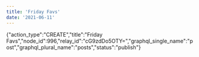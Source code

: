 ```yaml
---
title: 'Friday Favs'
date: '2021-06-11'
---
```


{"action_type":"CREATE","title":"Friday Favs","node_id":996,"relay_id":"cG9zdDo5OTY=","graphql_single_name":"post","graphql_plural_name":"posts","status":"publish"}
